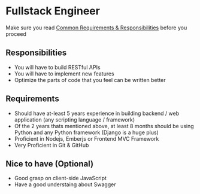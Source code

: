 # Fullstack Engineer

Make sure you read [Common Requirements & Responsibilities](https://github.com/appknox/careers#common-requirements--responsibilities) before you proceed

## Responsibilities

* You will have to build RESTful APIs
* You will have to implement new features
* Optimize the parts of code that you feel can be written better


## Requirements

* Should have at-least 5 years experience in building backend / web application (any scripting language / framework)
* Of the 2 years thats mentioned above, at least 8 months should be using Python and any Python framework (Django is a huge plus)
* Proficient in Nodejs, Emberjs or Frontend MVC Framework
* Very Proficient in Git & GitHub


## Nice to have (Optional)

* Good grasp on client-side JavaScript
* Have a good understaing about Swagger
